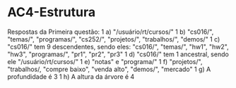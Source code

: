 # AC4-Estrutura
Respostas da Primeira questão:
1 a) "/usuário/rt/cursos/"
1 b) "cs016/", "temas/", "programas/", "cs252/", "projetos/", "trabalhos/", "demos/"
1 c) "cs016/" tem 9 descendentes, sendo eles: "cs016/", "temas/", "hw1", "hw2", "hw3", "programas/", "pr1", "pr2", "pr3"
1 d) "cs016/" tem 1 ancestral, sendo ele "/usuário/rt/cursos/"
1 e) "notas" e "programa/" 
1 f) "projetos/", "trabalhos/, "compre baixo", "venda alto", "demos/", "mercado"
1 g) A profundidade é 3
1 h) A altura da árvore é 4

